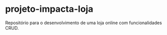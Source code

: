 # projeto-impacta-loja
Repositório para o desenvolvimento de uma loja online com funcionalidades CRUD.
